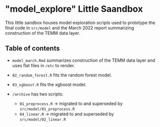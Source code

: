 # "model_explore" Little Saandbox

This little sandbox houses model exploration scripts used to prototype the final code in `src/model` and the March 2022 report summarizing construction of the TEMM data layer. 

## Table of contents

* `model_march.Rmd` summarizes construction of the TEMM data layer and uses flat files in `/etc` to render.  
* `02_random_forest.R` fits the random forest model.  
* `03_xgboost.R` fits the xgboost model.  

* `/archive` has two scripts:  
    - `01_preprocess.R` -> migrated to and superseded by `src/model/01_preprocess.R`  
    - `04_linear.R` -> migrated to and superseded by `src/model/02_linear.R`  
